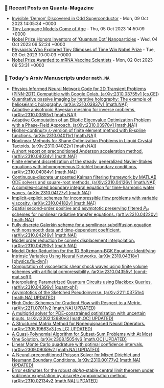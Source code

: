 ### 📝 Recent Posts on Quanta-Magazine
<!-- quanta starts -->
* <a href="https://www.quantamagazine.org/invisible-electron-demon-discovered-in-odd-superconductor-20231009/">Invisible ‘Demon’ Discovered in Odd Superconductor</a> - Mon, 09 Oct 2023 14:05:34 +0000
* <a href="https://www.quantamagazine.org/tiny-language-models-thrive-with-gpt-4-as-a-teacher-20231005/">Tiny Language Models Come of Age</a> - Thu, 05 Oct 2023 14:50:09 +0000
* <a href="https://www.quantamagazine.org/nobel-prize-honors-inventors-of-quantum-dot-nanoparticles-20231004/">Nobel Prize Honors Inventors of ‘Quantum Dot’ Nanoparticles</a> - Wed, 04 Oct 2023 09:52:24 +0000
* <a href="https://www.quantamagazine.org/physicists-who-explored-tiny-glimpses-of-time-win-nobel-prize-20231003/">Physicists Who Explored Tiny Glimpses of Time Win Nobel Prize</a> - Tue, 03 Oct 2023 10:00:03 +0000
* <a href="https://www.quantamagazine.org/covid-19-mrna-vaccines-win-nobel-prize-for-medicine-2023-20231002/">Nobel Prize Awarded to mRNA Vaccine Scientists</a> - Mon, 02 Oct 2023 09:53:31 +0000
<!-- quanta ends -->
### 📝 Today's Arxiv Manuscripts under ``math.NA``
<!-- arxiv-math-na starts -->
* <a href="http://arxiv.org/abs/2310.03755">Physics Informed Neural Network Code for 2D Transient Problems (PINN-2DT) Compatible with Google Colab. (arXiv:2310.03755v1 [cs.CE])</a>
* <a href="http://arxiv.org/abs/2310.03837">Quantitative passive imaging by iterative holography: The example of helioseismic holography. (arXiv:2310.03837v1 [math.NA])</a>
* <a href="http://arxiv.org/abs/2310.03855">Adaptive anisotropic Bayesian meshing for inverse problems. (arXiv:2310.03855v1 [math.NA])</a>
* <a href="http://arxiv.org/abs/2310.03970">Adaptive Computation of an Elliptic Eigenvalue Optimization Problem with a Phase-Field Approach. (arXiv:2310.03970v1 [math.NA])</a>
* <a href="http://arxiv.org/abs/2310.04011">Higher-continuity s-version of finite element method with B-spline functions. (arXiv:2310.04011v1 [math.NA])</a>
* <a href="http://arxiv.org/abs/2310.04022">Nonlinear Methods for Shape Optimization Problems in Liquid Crystal Tactoids. (arXiv:2310.04022v1 [math.NA])</a>
* <a href="http://arxiv.org/abs/2310.04034">A short report on preconditioned Anderson acceleration method. (arXiv:2310.04034v1 [math.NA])</a>
* <a href="http://arxiv.org/abs/2310.04084">Finite element discretization of the steady, generalized Navier-Stokes equations with inhomogeneous Dirichlet boundary conditions. (arXiv:2310.04084v1 [math.NA])</a>
* <a href="http://arxiv.org/abs/2310.04126">Continuous-discrete unscented Kalman filtering framework by MATLAB ODE solvers and square-root methods. (arXiv:2310.04126v1 [math.NA])</a>
* <a href="http://arxiv.org/abs/2310.04127">A complex-scaled boundary integral equation for time-harmonic water waves. (arXiv:2310.04127v1 [math.NA])</a>
* <a href="http://arxiv.org/abs/2310.04182">Implicit-explicit schemes for incompressible flow problems with variable viscosity. (arXiv:2310.04182v1 [math.NA])</a>
* <a href="http://arxiv.org/abs/2310.04220">Spatial second-order positive and asymptotic preserving filtered $P_N$ schemes for nonlinear radiative transfer equations. (arXiv:2310.04220v1 [math.NA])</a>
* <a href="http://arxiv.org/abs/2310.04246">Fully discrete Galerkin scheme for a semilinear subdiffusion equation with nonsmooth data and time-dependent coefficient. (arXiv:2310.04246v1 [math.NA])</a>
* <a href="http://arxiv.org/abs/2310.04290">Model order reduction by convex displacement interpolation. (arXiv:2310.04290v1 [math.NA])</a>
* <a href="http://arxiv.org/abs/2310.04318">Model Order Reduction for the 1D Boltzmann-BGK Equation: Identifying Intrinsic Variables Using Neural Networks. (arXiv:2310.04318v1 [physics.flu-dyn])</a>
* <a href="http://arxiv.org/abs/2310.04355">Computation of viscoelastic shear shock waves using finite volume schemes with artificial compressibility. (arXiv:2310.04355v1 [cond-mat.soft])</a>
* <a href="http://arxiv.org/abs/2310.04396">Interpolating Parametrized Quantum Circuits using Blackbox Queries. (arXiv:2310.04396v1 [quant-ph])</a>
* <a href="http://arxiv.org/abs/2211.03751">Asymptotics of the Sketched Pseudoinverse. (arXiv:2211.03751v4 [math.NA] UPDATED)</a>
* <a href="http://arxiv.org/abs/2211.07011">High Order Schemes for Gradient Flow with Respect to a Metric. (arXiv:2211.07011v2 [math.NA] UPDATED)</a>
* <a href="http://arxiv.org/abs/2302.13680">A multigrid solver for PDE-constrained optimization with uncertain inputs. (arXiv:2302.13680v3 [math.OC] UPDATED)</a>
* <a href="http://arxiv.org/abs/2305.19663">A Structured Matrix Method for Nonequispaced Neural Operators. (arXiv:2305.19663v3 [cs.LG] UPDATED)</a>
* <a href="http://arxiv.org/abs/2308.15054">A Quasi-Polynomial Algorithm for Subset-Sum Problems with At Most One Solution. (arXiv:2308.15054v6 [math.OC] UPDATED)</a>
* <a href="http://arxiv.org/abs/2309.09059">Linear Monte Carlo quadrature with optimal confidence intervals. (arXiv:2309.09059v2 [math.NA] UPDATED)</a>
* <a href="http://arxiv.org/abs/2310.00177">A Neural-preconditioned Poisson Solver for Mixed Dirichlet and Neumann Boundary Conditions. (arXiv:2310.00177v2 [math.NA] UPDATED)</a>
* <a href="http://arxiv.org/abs/2310.02134">Error estimates for the robust $alpha$-stable central limit theorem under sublinear expectation by discrete approximation method. (arXiv:2310.02134v2 [math.NA] UPDATED)</a>
<!-- arxiv-math-na ends -->
